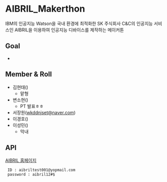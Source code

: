 # AIBRIL_Makerthon
IBM의 인공지능 Watson을 국내 환경에 최적화한 SK 주식회사 C&C의 인공지능 서비스인 AIBRIL을 이용하여 인공지능 디바이스를 제작하는 메이커톤

## Goal
  -
  
## Member & Roll

- 김현태()
    - 맡형
- 변소현()
    - PT 발표ㅎㅎ 
- 서장원(wkddnjset@naver.com) 
- 이경호()
- 이성민()
    - 막내

## API

[AIBRIL 홈페이지](www.aibril.com)

     ID : aibriltest001@yopmail.com
     password : aibril12#$
